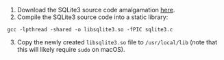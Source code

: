1. Download the SQLite3 source code amalgamation [here](https://www.sqlite.org/download.html).
2. Compile the SQLite3 source code into a static library:
```
gcc -lpthread -shared -o libsqlite3.so -fPIC sqlite3.c
```

3. Copy the newly created `libsqlite3.so` file to `/usr/local/lib` (note that this will likely require `sudo` on macOS).